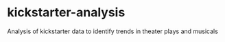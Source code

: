# kickstarter-analysis
Analysis of kickstarter data to identify trends in theater plays and musicals

